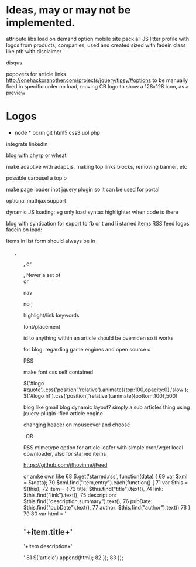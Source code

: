 # Ideas, may or may not be implemented.

attribute libs
load on demand option
mobile site
pack all JS
litter profile with logos from products, companies, used and created
sized with fadein class like ptb
with disclaimer

disqus

popovers for article links http://onehackoranother.com/projects/jquery/tipsy/#options
to be manually fired in specific order on load, moving CB logo 
to show a 128x128 icon, as a preview


# Logos
  * node  * 
bcrm
git
html5
css3
uol
php

integrate linkedin

blog with chyrp or wheat


make adaptive with adapt.js, making top links blocks, removing banner, etc


possible carousel a top
o


make page loader inot jquery plugin so it can be used for portal


optional mathjax support

dynamic JS loading: eg only load syntax highlighter when code is there


blog with syntication for export to fb or t and li
starred items RSS feed
logos fadein on load:

Items in list form should always be in <ul>, <ol>, or <dl>, Never a set of <div> or <p> nav


no ;


highlight/link keywords

font/placement


id to anything within an article should be overriden so it works


for blog: regarding game engines and open source
o 

RSS

 <link rel="alternate" type="application/rss+xml" title="RSS" href="http://gimp.lisanet.de/Website/News/rss.xml" />


make font css self contained


$('#logo #quote').css('position','relative').animate({top:100,opacity:0},'slow');$('#logo h1').css('position','relative').animate({bottom:100},500)


blog like gmail blog dynamic layout? simply a sub articles thing
using jquery-plugin-ified article engine


changing header on mouseover and choose

-OR-

RSS mimetype option for article loafer
with simple cron/wget local downloader, also for starred items

https://github.com/jfhovinne/jFeed

or amke own like
 68 $.get('starred.rss', function(data) {
 69     var $xml = $(data);
 70     $xml.find("item,entry").each(function() {
 71         var $this = $(this),
 72             item = {
 73                 title: $this.find("title").text(),
 74                 link: $this.find("link").text(),
 75                 description: $this.find("description,summary").text(),
 76                 pubDate: $this.find("pubDate").text(),
 77                 author: $this.find("author").text()
 78         }
 79 
 80         var html = '<h2>'+item.title+'</h2><p>'+item.description+'</p>'
 81         $('article').append(html);
 82     });
 83 });
